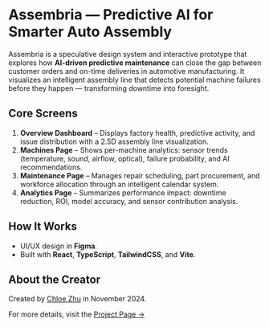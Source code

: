 # Assembria — Predictive AI for Smarter Auto Assembly

Assembria is a speculative design system and interactive prototype that explores how **AI-driven predictive maintenance** can close the gap between customer orders and on-time deliveries in automotive manufacturing.
It visualizes an intelligent assembly line that detects potential machine failures before they happen — transforming downtime into foresight.

## Core Screens
1. **Overview Dashboard** – Displays factory health, predictive activity, and issue distribution with a 2.5D assembly line visualization.
2. **Machines Page** – Shows per-machine analytics: sensor trends (temperature, sound, airflow, optical), failure probability, and AI recommendations.
3. **Maintenance Page** – Manages repair scheduling, part procurement, and workforce allocation through an intelligent calendar system.
4. **Analytics Page** – Summarizes performance impact: downtime reduction, ROI, model accuracy, and sensor contribution analysis.

## How It Works

* UI/UX design in **Figma**.
* Built with **React**, **TypeScript**, **TailwindCSS**, and **Vite**.

## About the Creator

Created by [Chloe Zhu](https://www.chloezhuqy.com) in November 2024.  

For more details, visit the [Project Page →](https://www.chloezhuqy.com/works/assembira)